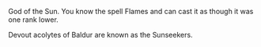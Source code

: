 God of the Sun. You know the spell Flames and can cast it as though it was one rank lower.

Devout acolytes of Baldur are known as the Sunseekers.